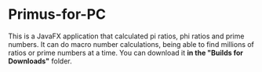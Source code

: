 # Primus-for-PC
This is a JavaFX application that calculated pi ratios, phi ratios and prime numbers. It can do macro number calculations, being able to find millions of ratios or prime numbers at a time.
You can download it **in the "Builds for Downloads"** folder.
